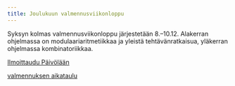 ```yaml
---
title: Joulukuun valmennusviikonloppu
---
```


Syksyn kolmas valmennusviikonloppu järjestetään 8.–10.12.
Alakerran ohjelmassa on modulaariaritmetiikkaa ja yleistä
tehtävänratkaisua, yläkerran ohjelmassa kombinatoriikkaa.

<a href="https://paivola.fi/kurssit/matematiikkakilpailuvalmennus-2023-vk49" class="btn btn-primary btn-sm">Ilmoittaudu Päivölään</a>

<a href="/aikataulu/">valmennuksen aikataulu</a>
